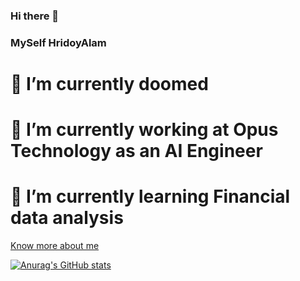 ### Hi there 👋
### MySelf HridoyAlam
# 🌱 I’m currently doomed
# 🔭 I’m currently working at Opus Technology as an AI Engineer
# 🌱 I’m currently learning Financial data analysis
[Know more about me](https://hridoyalam.github.io/Portfoilio_html_css_javascripte/)
<!--
**HridoyAlam/HridoyAlam** is a ✨ _special_ ✨ repository because its `README.md` (this file) appears on your GitHub profile.

Here are some ideas to get you started:
### 🔭 I’m currently working at Opus Technology as an AI Engineer
### 🌱 I’m currently learning Financial data analysis
- 👯 I’m looking to collaborate on ...
- 🤔 I’m looking for help with ...
- 💬 Ask me about ...
- 📫 How to reach me: ...
- 😄 Pronouns: ...
- ⚡ Fun fact: ...
-->
[![Anurag's GitHub stats](https://github-readme-stats.vercel.app/api?username=HridoyAlam)](https://github.com/anuraghazra/github-readme-stats)
